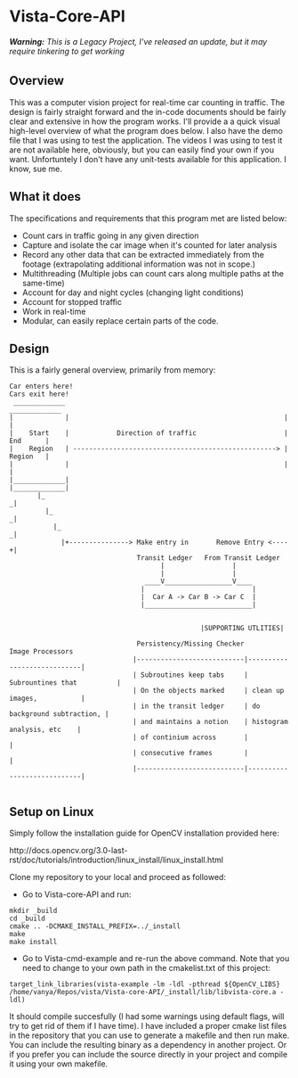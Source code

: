 <h1>Vista-Core-API</h1>
<h6><i><b>Warning:</b> This is a Legacy Project, I've released an update, but it may require tinkering to get working</i></h6>
<h2>Overview</h2>

<p> This was a computer vision project for real-time car counting in traffic. The design is fairly straight forward and the in-code documents should be fairly clear and extensive in how the program works. I'll provide a a quick visual high-level overview of what the program does below. I also have the demo file that I was using to test the application. The videos I was using to test it are not available here, obviously, but you can easily find your own if you want. Unfortuntely I don't have any unit-tests available for this application. I know, sue me.</p> 

<h2>What it does</h2>
<p>The specifications and requirements that this program met are listed below:</p>

* Count cars in traffic going in any given direction
* Capture and isolate the car image when it's counted for later analysis
* Record any other data that can be extracted immediately from the footage (extrapolating additional information was not in scope.)
* Multithreading (Multiple jobs can count cars along multiple paths at the same-time)
* Account for day and night cycles (changing light conditions)
* Account for stopped traffic
* Work in real-time
* Modular, can easily replace certain parts of the code.

<h2>Design</h2>
<p>This is a fairly general overview, primarily from memory:</p>

```
Car enters here!                                                      Cars exit here!
 _____________                                                        _____________
|             |                                                      |             |
|    Start    |            Direction of traffic                      |    End      |
|    Region   | ---------------------------------------------------> |    Region   |
|             |                                                      |             |
|_____________|                                                      |_____________|
       |_                                                                   _|
         |_                                                               _|
           |_                                                           _|
             |+---------------> Make entry in       Remove Entry <----+|
                                Transit Ledger   From Transit Ledger
                                      |                 |
                                      |                 |
                                  ____V_________________V____
                                 |                           |
                                 |  Car A -> Car B -> Car C  |
                                 |___________________________|
                                 
                                        
                                                |SUPPORTING UTLITIES|

                                Persistency/Missing Checker       Image Processors
                               |---------------------------|----------------------------|
                               | Subroutines keep tabs     | Subrountines that          |
                               | On the objects marked     | clean up images,           |           
                               | in the transit ledger     | do background subtraction, |                
                               | and maintains a notion    | histogram analysis, etc    |
                               | of continium across       |                            |
                               | consecutive frames        |                            |
                               |---------------------------|----------------------------|
                                   
```

<h2>Setup on Linux</h2>
<p>Simply follow the installation guide for OpenCV installation provided here:</p>
http://docs.opencv.org/3.0-last-rst/doc/tutorials/introduction/linux_install/linux_install.html
<p>Clone my repository to your local and proceed as followed:</p>

* Go to Vista-core-API and run:

```
mkdir _build
cd _build
cmake .. -DCMAKE_INSTALL_PREFIX=../_install
make
make install
```
* Go to Vista-cmd-example and re-run the above command. Note that you need to change to your own path in the cmakelist.txt of this project:

```
target_link_libraries(vista-example -lm -ldl -pthread ${OpenCV_LIBS} /home/vanya/Repos/vista/Vista-core-API/_install/lib/libvista-core.a -ldl)
```

<p>It should compile succesfully (I had some warnings using default flags, will try to get rid of them if I have time). I have included a proper cmake list files in the repository that you can use to generate a makefile and then run make. You can include the resulting binary as a dependency in another project. Or if you prefer you can include the source directly in your project and compile it using your own makefile.
